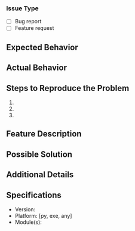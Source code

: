 ### Issue Type

- [ ] Bug report
- [ ] Feature request

<!-- The next section is only for bug reports -->

## Expected Behavior


## Actual Behavior


## Steps to Reproduce the Problem

  1.
  1.
  1.
  
<!-- The next section is only for feature requests -->

## Feature Description


<!-- The remaining sections are for all issues types -->

## Possible Solution


## Additional Details


## Specifications

  - Version:
  - Platform: [py, exe, any]
  - Module(s):
  
<!-- Please remove any unused sections before saving -->
  